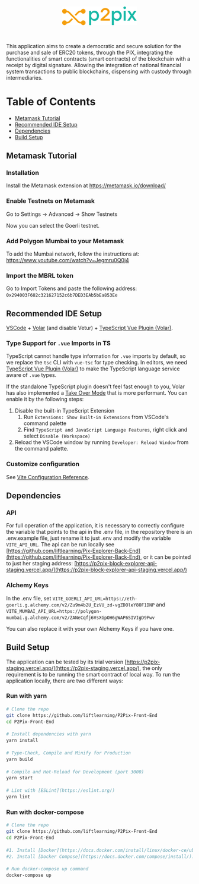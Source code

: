 <p align="center">
  <img src="./src/assets/colored_logo.svg" alt="Logo P2Pix" width="40%"/>
</p>
<br />

This application aims to create a democratic and secure solution for the purchase and sale of ERC20 tokens, through the PIX, integrating the functionalities of smart contracts (smart contracts) of the blockchain with a receipt by digital signature. Allowing the integration of national financial system transactions to public blockchains, dispensing with custody through intermediaries.

# Table of Contents
* [Metamask Tutorial](#metamask-tutorial)
* [Recommended IDE Setup](#recommended-ide-setup)
* [Dependencies](#dependencies)
* [Build Setup](#build-setup)
## Metamask Tutorial
### Installation

Install the Metamask extension at https://metamask.io/download/

### Enable Testnets on Metamask

Go to Settings -> Advanced -> Show Testnets

Now you can select the Goerli testnet.

### Add Polygon Mumbai to your Metamask

To add the Mumbai network, follow the instructions at:
https://www.youtube.com/watch?v=Jegmru0Q0j4

### Import the MBRL token

Go to Import Tokens and paste the following address: `0x294003F602c321627152c6b7DED3EAb5bEa853Ee`

## Recommended IDE Setup

[VSCode](https://code.visualstudio.com/) + [Volar](https://marketplace.visualstudio.com/items?itemName=Vue.volar) (and disable Vetur) + [TypeScript Vue Plugin (Volar)](https://marketplace.visualstudio.com/items?itemName=Vue.vscode-typescript-vue-plugin).

### Type Support for `.vue` Imports in TS

TypeScript cannot handle type information for `.vue` imports by default, so we replace the `tsc` CLI with `vue-tsc` for type checking. In editors, we need [TypeScript Vue Plugin (Volar)](https://marketplace.visualstudio.com/items?itemName=Vue.vscode-typescript-vue-plugin) to make the TypeScript language service aware of `.vue` types.

If the standalone TypeScript plugin doesn't feel fast enough to you, Volar has also implemented a [Take Over Mode](https://github.com/johnsoncodehk/volar/discussions/471#discussioncomment-1361669) that is more performant. You can enable it by the following steps:

1. Disable the built-in TypeScript Extension
    1) Run `Extensions: Show Built-in Extensions` from VSCode's command palette
    2) Find `TypeScript and JavaScript Language Features`, right click and select `Disable (Workspace)`
2. Reload the VSCode window by running `Developer: Reload Window` from the command palette.

### Customize configuration

See [Vite Configuration Reference](https://vitejs.dev/config/).


## Dependencies

### API
For full operation of the application, it is necessary to correctly configure the variable that points to the api in the .env file, in the repository there is an .env.example file, just rename it to just .env and modify the variable `VITE_API_URL`. The api can be run locally see [https://github.com/liftlearning/Pix-Explorer-Back-End](https://github.com/liftlearning/Pix-Explorer-Back-End), or it can be pointed to just her staging address: [https://p2pix-block-explorer-api-staging.vercel.app/](https://p2pix-block-explorer-api-staging.vercel.app/)

### Alchemy Keys
In the .env file, set `VITE_GOERLI_API_URL=https://eth-goerli.g.alchemy.com/v2/Zu9m4b2U_EzVU_zd-vgZDOleY8OF1DNP` and `VITE_MUMBAI_API_URL=https://polygon-mumbai.g.alchemy.com/v2/ZANeCqfj6VsXGpOH6gWAP6SIVIgD9Pwv`

You can also replace it with your own Alchemy Keys if you have one.

## Build Setup

The application can be tested by its trial version [https://p2pix-staging.vercel.app/](https://p2pix-staging.vercel.app/), the only requirement is to be running the smart contract of local way. To run the application locally, there are two different ways:

### Run with yarn
```sh
# Clone the repo
git clone https://github.com/liftlearning/P2Pix-Front-End
cd P2Pix-Front-End

# Install dependencies with yarn
yarn install

# Type-Check, Compile and Minify for Production
yarn build

# Compile and Hot-Reload for Development (port 3000)
yarn start

# Lint with [ESLint](https://eslint.org/)
yarn lint
```
### Run with docker-compose

```sh
# Clone the repo
git clone https://github.com/liftlearning/P2Pix-Front-End
cd P2Pix-Front-End

#1. Install [Docker](https://docs.docker.com/install/linux/docker-ce/ubuntu/);
#2. Install [Docker Compose](https://docs.docker.com/compose/install/).

# Run docker-compose up command
docker-compose up
```
